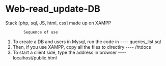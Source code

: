 # Web-read_update-DB
Stack [php, sql, JS, html, css] made up on XAMPP


            Sequence of use
            
1. To create a DB and users in Mysql, run the code in      ---- queries_list.sql
2. Then, if you use XAMPP, copy all the files to directiry ---- /htdocs
3. To start a client side, type the address in browser     ---- localhost/public.html
